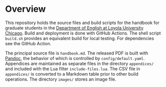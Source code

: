 # Overview

This repository holds the source files and build scripts for the handbook for graduate students in the [Department of English at Loyola University Chicago](https://www.luc.edu/english/).
Build and deployment is done with GitHub Actions.
The shell script `build.sh` provides an equivalent build for local testing.
For dependencies see the GitHub Action.

The principal source file is `handbook.md`.
The released PDF is built with [Pandoc](https://pandoc.org/), the behavior of which is controlled by `config/default.yaml`.
Appendices are maintained as separate files in the directory `appendices/` and included with the Lua filter `include-files.lua`.
The CSV file in `appendices/` is converted to a Markdown table prior to other build operations.
The directory `images/` stores an image file.
